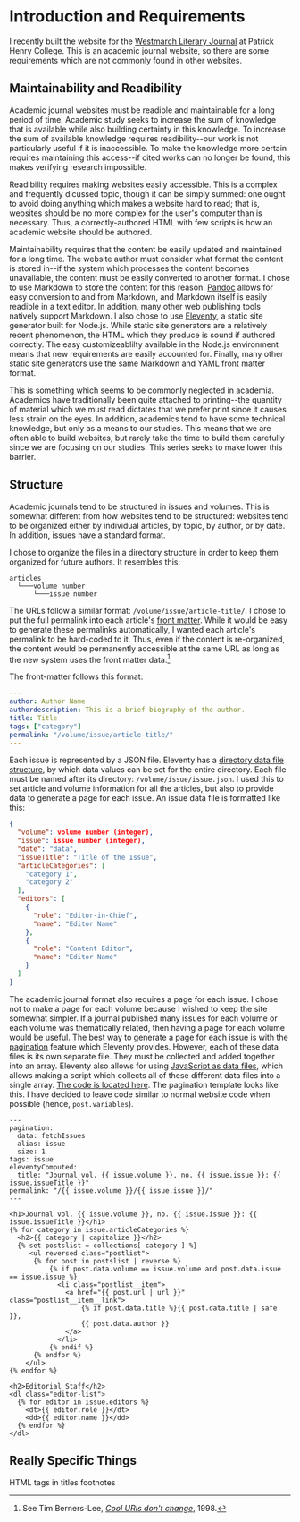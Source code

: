 
# Introduction and Requirements
I recently built the website for the [Westmarch Literary Journal](https://westmarchjournal.org/) at Patrick Henry College. This is an academic journal website, so there are some requirements which are not commonly found in other websites. 

## Maintainability and Readibility
Academic journal websites must be readible and maintainable for a long period of time. Academic study seeks to increase the sum of knowledge that is available while also building certainty in this knowledge. To increase the sum of available knowledge requires readibility--our work is not particularly useful if it is inaccessible. To make the knowledge more certain requires maintaining this access--if cited works can no longer be found, this makes verifying research impossible. 

Readibility requires making websites easily accessible. This is a complex and frequently dicussed topic, though it can be simply summed: one ought to avoid doing anything which makes a website hard to read; that is, websites should be no more complex for the user's computer than is necessary. Thus, a correctly-authored HTML with few scripts is how an academic website should be authored. 

Maintainability requires that the content be easily updated and maintained for a long time. The website author must consider what format the content is stored in--if the system which processes the content becomes unavailable, the content must be easily converted to another format. I chose to use Markdown to store the content for this reason. [Pandoc](https://pandoc.org/) allows for easy conversion to and from Markdown, and Markdown itself is easily readible in a text editor. In addition, many other web publishing tools natively support Markdown. I also chose to use [Eleventy](https://www.11ty.dev/), a static site generator built for Node.js. While static site generators are a relatively recent phenomenon, the HTML which they produce is sound if authored correctly. The easy customizeablilty available in the Node.js environment means that new requirements are easily accounted for. Finally, many other static site generators use the same Markdown and YAML front matter format. 

This is something which seems to be commonly neglected in academia. Academics have traditionally been quite attached to printing--the quantity of material which we must read dictates that we prefer print since it causes less strain on the eyes. In addition, academics tend to have some technical knowledge, but only as a means to our studies. This means that we are often able to build websites, but rarely take the time to build them carefully since we are focusing on our studies. This series seeks to make lower this barrier. 

## Structure
Academic journals tend to be structured in issues and volumes. This is somewhat different from how websites tend to be structured: websites tend to be organized either by individual articles, by topic, by author, or by date. In addition, issues have a standard format. 

I chose to organize the files in a directory structure in order to keep them organized for future authors. It resembles this:
```
articles
  └───volume number
      └───issue number
```

The URLs follow a similar format: `/volume/issue/article-title/`. I chose to put the full permalink into each article's [front matter](https://www.11ty.dev/docs/data-frontmatter/). While it would be easy to generate these permalinks automatically, I wanted each article's permalink to be hard-coded to it. Thus, even if the content is re-organized, the content would be permanently accessible at the same URL as long as the new system uses the front matter data.[^1] 

The front-matter follows this format: 
```yaml
---
author: Author Name
authordescription: This is a brief biography of the author.
title: Title
tags: ["category"]
permalink: "/volume/issue/article-title/"
---
```

Each issue is represented by a JSON file. Eleventy has a [directory data file structure](https://www.11ty.dev/docs/data-template-dir/), by which data values can be set for the entire directory. Each file must be named after its directory: `/volume/issue/issue.json`. I used this to set article and volume information for all the articles, but also to provide data to generate a page for each issue. An issue data file is formatted like this:
```json
{
  "volume": volume number (integer),
  "issue": issue number (integer),
  "date": "data",
  "issueTitle": "Title of the Issue",
  "articleCategories": [
    "category 1",
    "category 2"
  ],
  "editors": [
    {
      "role": "Editor-in-Chief",
      "name": "Editor Name"
    },
    {
      "role": "Content Editor",
      "name": "Editor Name"
    }
  ]
}
```

The academic journal format also requires a page for each issue. I chose not to make a page for each volume because I wished to keep the site somewhat simpler. If a journal published many issues for each volume or each volume was thematically related, then having a page for each volume would be useful. The best way to generate a page for each issue is with the [pagination](https://www.11ty.dev/docs/pagination/) feature which Eleventy provides. However, each of these data files is its own separate file. They must be collected and added together into an array. Eleventy also allows for using [JavaScript as data files](https://www.11ty.dev/docs/data-js/), which allows making a script which collects all of these different data files into a single array. [The code is located here](https://github.com/westmarchjournal/website/blob/master/_data/fetchIssues.js). The pagination template looks like this. I have decided to leave code similar to normal website code when possible (hence, `post.variables`). 
```liquid
---
pagination:
  data: fetchIssues
  alias: issue
  size: 1
tags: issue
eleventyComputed:
  title: "Journal vol. {{ issue.volume }}, no. {{ issue.issue }}: {{ issue.issueTitle }}"
permalink: "/{{ issue.volume }}/{{ issue.issue }}/"
---

<h1>Journal vol. {{ issue.volume }}, no. {{ issue.issue }}: {{ issue.issueTitle }}</h1>
{% for category in issue.articleCategories %}
  <h2>{{ category | capitalize }}</h2>
  {% set postslist = collections[ category ] %}
	 <ul reversed class="postlist">
	  {% for post in postslist | reverse %}
		  {% if post.data.volume == issue.volume and post.data.issue == issue.issue %}
		    <li class="postlist__item">
		      <a href="{{ post.url | url }}" class="postlist__item__link">
			      {% if post.data.title %}{{ post.data.title | safe }}, 
			      {{ post.data.author }}
			  </a>
		    </li>
		  {% endif %}
	  {% endfor %}
	</ul>
{% endfor %}

<h2>Editorial Staff</h2>
<dl class="editor-list">
  {% for editor in issue.editors %}
    <dt>{{ editor.role }}</dt>
    <dd>{{ editor.name }}</dd>
  {% endfor %}
</dl>
```

[^1]:  See Tim Berners-Lee,  *[Cool URIs don't change](https://www.w3.org/Provider/Style/URI.html)*, 1998. 

## Really Specific Things
HTML tags in titles
footnotes

